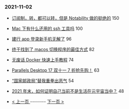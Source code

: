 ### 2021-11-02 
- [订阅制，转，都可以转，但是 Notability 做的挺绝的](https://www.v2ex.com/t/812296) 150
- [Mac 下有什么还用的 ssh 工具吗](https://www.v2ex.com/t/812272) 100
- [建行 app 登录新手机无解了](https://www.v2ex.com/t/812314) 96
- [终于找到了 macos 切换程序的最佳方式](https://www.v2ex.com/t/812330) 82
- [无废话 Docker 快速上手教程](https://www.v2ex.com/t/812315) 74
- [Parallels Desktop 17 双十一 7 折抢先购！](https://www.v2ex.com/t/812284) 63
- [“国家邮政局”替我重拳出恶气](https://www.v2ex.com/t/812414) 54
- [2021 年末，如何证明自己当前不是生活在元宇宙当中？](https://www.v2ex.com/t/812310) 48 

- [ < 上一页 ](https://github.com/able8/v2ex-hot-record/blob/master/2021-11-01.md) -------- [ 下一页 > ](https://github.com/able8/v2ex-hot-record/blob/master/2021-11-03.md)